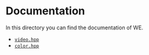 # Documentation

In this directory you can find the documentation of WE.

- [`video.hpp`](./video.md)
- [`color.hpp`](./color.md)

